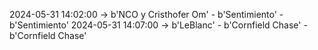 2024-05-31 14:02:00 -> b'NCO y Cristhofer Om' - b'Sentimiento' - b'Sentimiento'
2024-05-31 14:07:00 -> b'LeBlanc' - b'Cornfield Chase' - b'Cornfield Chase'
